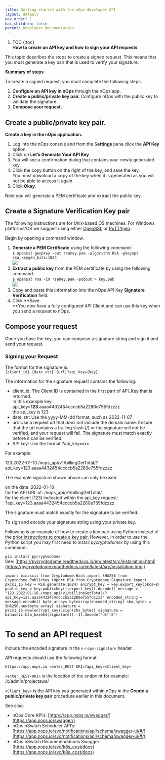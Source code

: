 ```yaml
---
title: Getting started with the nOps developer API
layout: default
nav_order: 1
has_children: false
parent: Developer Documentation
---
```

1. TOC
{:toc}  
**How to create an API key and how to sign your API requests**

This topic describes the steps to create a signed request. This means that you must generate a key pair that is used to verify your signature.

**Summary of steps**

To create a signed request, you must complete the following steps.

1.  **Configure an API key in nOps** through the nOps app.
2.  **Create a public/private key pair.** Configure nOps with the public key to validate the signature.
3.  **Compose your request.**

**Create a public/private key pair.**
-------------------------------------

**Create a key in the nOps application.**

1.  Log into the nOps console and from the S**ettings** pane click the **API Key** option
2.  Click on **Let’s Generate Your API Key**[](https://downloads.intercomcdn.com/i/o/460028022/6e4b5cade3d8f6e770d8cd0c/GenerateAPIKey.png)
3.  You will see a confirmation dialog that contains your newly generated key.  
    [](https://downloads.intercomcdn.com/i/o/460028582/a11199a763f6603db7bd68cb/KeyGenerated.png)
4.  Click the copy button on the right of the key, and save the key.  
    You must download a copy of the key when it is generated as you will not be able to access it again.
5.  Click **Okay**.

Next you will generate a PEM certificate and extract the public key.

**Create a Signature Verification Key pair**
--------------------------------------------

The following instructions are for Unix-based OS machines. For Windows platforms/OS we suggest using either [OpenSSL](https://github.com/openssl/openssl/blob/master/NOTES-WINDOWS.md) or [PuTTYgen](https://www.ssh.com/academy/ssh/putty/windows/puttygen).

Begin by opening a command window.

1.  **Generate a PEM Certificate** using the following command:  
    `$ openssl genpkey -out rsakey.pem -algorithm RSA -pkeyopt rsa_keygen_bits:1024`  
    ![](https://help.nops.io/wp-content/uploads/2023/03/ExamplePublicKey.png)
2.  **Extract a public key** from the PEM certificate by using the following command.  
    `$ openssl rsa -in rsakey.pem -pubout > key.pub`  
    ![](https://help.nops.io/wp-content/uploads/2023/03/KeySignatureVerify.png)  
    [](https://downloads.intercomcdn.com/i/o/460029103/744f723efacb6544b1642568/ExamplePublicKey.png)
3.  Copy and paste this information into the nOps API Key **Signature Verification** field.[](https://downloads.intercomcdn.com/i/o/460029414/73efe9e2feffd6b74b7da827/KeySignatureVerify.png)
4.  Click **Save.  
    **You now have a fully configured API Client and can use this key when you send a request to nOps.

**Compose your request**
------------------------

Once you have the key, you can compose a signature string and sign it and send your request.

### **Signing your Request**

The format for the signature is:  
`{client_id}.{date_str}.{url}?api_key={key}`

The information for the signature request contains the following:

* client\_id: The Client ID is contained in the first part of API\_Key that is returned.  
    In this example key: api_key=**123**.aaaa4432454ccccb5a2280e755fdzzzz  
    the api_key is 123
* date_str: Use the yyyy-MM-dd format, such as 2022-11-07
* url: Use a request url that _does not_ include the domain name. Ensure that the url contains a trailing slash (/) or the signature will not be verified, and your request will fail. The signature must match exactly before it can be verified.
* API key: Use the format ?api_key=xxx

For example:

123.2022-01-10./nops\_api/v1/billingGetTotal/?api\_key=123.aaaa4432454ccccb5a2280e755fdzzzz

The example signature shown above can only be used:

on the date: 2022-01-10  
for the API URL of: /nops_api/v1/billingGetTotal/  
for the client (123) indicated within the api_key request:  
?api_key=123.aaaa4432454ccccb5a2280e755fdzzzz

The signature must match exactly for the signature to be verified.

To sign and encode your signature string using your private key.

Following is an example of how to create a key pair using Python instead of the [prior instructions to create a key pair.](https://help.nops.io/en/getting-started-with-the-nops-developer-api#h_8ebb38723f) However, in order to use the Python script you may first need to install _pycryptodomex_ by using this command:

`pip install pycryptodomex`  
See: [https://pycryptodome.readthedocs.io/en/latest/src/installation.html](https://pycryptodome.readthedocs.io/en/latest/src/installation.html)

    import binascii from Cryptodome.Hash import SHA256 from Cryptodome.PublicKey import RSA from Cryptodome.Signature import pkcs1_15 key = RSA.generate(1024) encrypt_key = key.export_key(pkcs=8) public_key = key.publickey().export_key().decode() message = "123.2022-01-10./nops_api/v1/billingGetTotal/?api_key=123.aaaa4432454ccccb5a2280e755fdzzzz" encoded_string = message.encode() byte_array= bytearray(encoded_string) sha_bytes = SHA256.new(byte_array) signature = pkcs1_15.new(encrypt_key).sign(sha_bytes) signature = binascii.b2a_base64(signature)[:-1].decode("utf-8")

**To send an API request**
==========================

Include the encoded signature in the `x-nops-signature` header.

API requests should use the following format.

    https://app.nops.io <enter_REST-URI>?api_key=<Client_key>

`<enter_REST-URI>` is the location of the endpoint for example: /c/admin/projectaws/

`<Client_key>` is the API key you generated within nOps in the **Create a public/private key pair** procedure earlier in this document.

See also:

* nOps Core API’s: [https://app.nops.io/swagger/](https://app.nops.io/swagger/)
* nOps nSwitch Scheduler API’s: [https://app.nops.io/svc/notifications/api/schema/swagger-ui/#/](https://app.nops.io/svc/notifications/api/schema/swagger-ui/#/)
* nOps nSwitch Recommendations Swagger: [https://app.nops.io/svc/k8s_cost/docs](https://app.nops.io/svc/k8s_cost/docs)